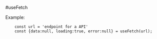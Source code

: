 #useFetch


Example:

```
    const url = 'endpoint for a API'
    const {data:null, loading:true, error:null} = useFetch(url);
```